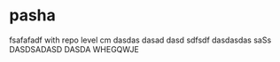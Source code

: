 # pasha
fsafafadf
with repo level cm
dasdas
dasad
dasd
sdfsdf
dasdasdas
saSs
DASDSADASD
DASDA
WHEGQWJE
